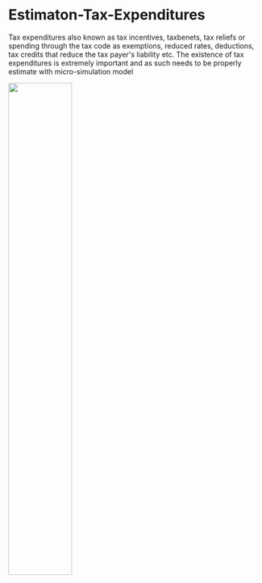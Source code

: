 # Estimaton-Tax-Expenditures
Tax expenditures also known as tax incentives, taxbenets, tax reliefs or spending through the tax code as exemptions, reduced rates, deductions, tax credits that reduce the tax payer's liability etc. The existence of tax expenditures is extremely important and as such needs to be properly estimate with micro-simulation model



<p aligh="center">
<img src="https://github.com/jordans78/Estimaton-Tax-Expenditures/blob/main/Documentation/ParetoPlot.png" 
with="50%" height="50%"/> 
</p>          



